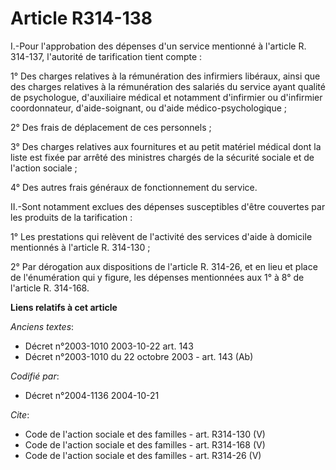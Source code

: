 # Article R314-138

I.-Pour l'approbation des dépenses d'un service mentionné à l'article R. 314-137, l'autorité de tarification tient compte : 

1° Des charges relatives à la rémunération des infirmiers libéraux, ainsi que des charges relatives à la rémunération des
salariés du service ayant qualité de psychologue, d'auxiliaire médical et notamment d'infirmier ou d'infirmier coordonnateur,
d'aide-soignant, ou d'aide médico-psychologique ; 

2° Des frais de déplacement de ces personnels ; 

3° Des charges relatives aux fournitures et au petit matériel médical dont la liste est fixée par arrêté des ministres
chargés de la sécurité sociale et de l'action sociale ; 

4° Des autres frais généraux de fonctionnement du service. 

II.-Sont notamment exclues des dépenses susceptibles d'être couvertes par les produits de la tarification : 

1° Les prestations qui relèvent de l'activité des services d'aide à domicile mentionnés à l'article R. 314-130 ; 

2° Par dérogation aux dispositions de l'article R. 314-26, et en lieu et place de l'énumération qui y figure, les dépenses
mentionnées aux 1° à 8° de l'article R. 314-168.

**Liens relatifs à cet article**

_Anciens textes_:

  - Décret n°2003-1010 2003-10-22 art. 143
  - Décret n°2003-1010 du 22 octobre 2003 - art. 143 (Ab)

_Codifié par_:

  - Décret n°2004-1136 2004-10-21

_Cite_:

  - Code de l'action sociale et des familles - art. R314-130 (V)
  - Code de l'action sociale et des familles - art. R314-168 (V)
  - Code de l'action sociale et des familles - art. R314-26 (V)
